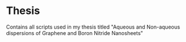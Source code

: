 # Thesis

Contains all scripts used in my thesis titled "Aqueous and Non-aqueous dispersions of Graphene and Boron Nitride Nanosheets"

